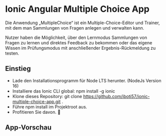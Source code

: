 # Ionic Angular Multiple Choice App
Die Anwendung „MultipleChoice“ ist ein Multiple-Choice-Editor und Trainer, mit dem man Sammlungen von Fragen anlegen und verwalten kann.

Nutzer haben die Möglichkeit, über den Lernmodus Sammlungen von Fragen zu lernen und direktes Feedback zu bekommen oder das eigene Wissen
im Prüfungsmodus mit anschließender Ergebnis-Rückmeldung zu testen.

## Einstieg
- Lade den Installationsprogramm für Node LTS herunter. (NodeJs Version 16)
- Installiere das Ionic CLI global: npm install -g ionic
- Klone dieses Repository: git clone https://github.com/iboti57/ionic-multiple-choice-app.git .
- Führe npm install im Projektroot aus.
- Profitieren Sie davon. 🎉

## App-Vorschau

